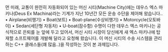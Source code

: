 먼 미래, 교통이 완전히 자동화되어 있는 머신 시티(Machine City)에는 데우스 엑스 마키나(Deus Ex Machina)라는 기계가 지난 10년간 모든 운송 수단을 제어해 왔습니다..
• Airplane(비행기)
• Boat(보트)
• Boat-plane(수상비행기)
• Motorcycle(오토바이)
• Sedan(세단형 자동차)
• U-boat(잠수함)
수명이 다한 데우스 엑스 마키나는 공식적으로 은퇴를 눈 앞에 두고 있어서, 머신 시티 시장이 당신에게 새 엑스 마키나에 탑재할 소프트웨어를 개발해 달라고 요청해 왔습니다. 이 머신 시티의 수송 시스템을 관리하는 C++ 클래스들(꽤 많음..)을 작성하는 것이 본 과제입니다.
